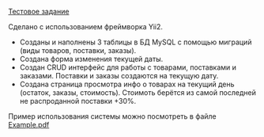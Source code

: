 <a href='https://docs.google.com/document/d/1h5KrQ1KgQVwqbwO7jU7hypDozNzYvRK-9XTx85lCkDQ/edit#'>Тестовое задание </a>

Сделано с использованием фреймворка Yii2.

- Созданы и наполнены 3 таблицы в БД MySQL с помощью миграций (виды товаров, поставки, заказы).
- Создана форма изменения текущей даты.
- Создан CRUD интерфейс для работы с товарами, поставками и заказами. Поставки и заказы создаются на текущую дату.
- Создана страница просмотра инфо о товарах на текущий день (остаток, заказы, стоимость). Стоимоть берётся из самой последней не распроданной поставки +30%.

Пример использования системы можно посмотреть в файле [Example.pdf](Example.pdf)
